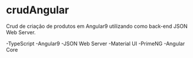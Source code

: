 # crudAngular
Crud de criação de produtos em Angular9 utilizando como back-end JSON Web Server.

-TypeScript
-Angular9
-JSON Web Server
-Material UI
-PrimeNG
-Angular Core
